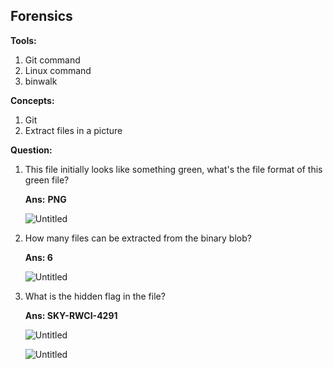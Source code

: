 ## Forensics

**Tools:**

1. Git command
2. Linux command
3. binwalk

**Concepts:**

1. Git
2. Extract files in a picture

**Question:** 

1. This file initially looks like something green, what's the file format of this green file?
    
    **Ans:** **PNG**
    
    ![Untitled](../../Screentshot/Untitled.../Screentshot)
    
2. How many files can be extracted from the binary blob?
    
    **Ans: 6**
    
    ![Untitled](../../Screentshot/Untitled%201.../Screentshot)
    
3. What is the hidden flag in the file?
    
    **Ans: SKY-RWCI-4291**
    
    ![Untitled](../../Screentshot/Untitled%202.../Screentshot)
    
    ![Untitled](../../Screentshot/Untitled%203.../Screentshot)